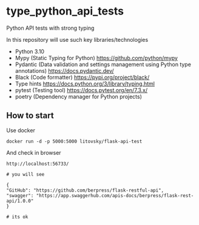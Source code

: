 # type_python_api_tests
Python API tests with strong typing

In this repository will use such key libraries/technologies

* Python 3.10
* Mypy (Static Typing for Python) https://github.com/python/mypy
* Pydantic (Data validation and settings management using Python type annotations) https://docs.pydantic.dev/
* Black (Code formatter) https://pypi.org/project/black/
* Type hints https://docs.python.org/3/library/typing.html
* pytest (Testing tool) https://docs.pytest.org/en/7.3.x/
* poetry (Dependency manager for Python projects)

## How to start

Use docker
```
docker run -d -p 5000:5000 litovsky/flask-api-test
```
And check in browser

```
http://localhost:56733/

# you will see

{
"GitHub": "https://github.com/berpress/flask-restful-api",
"swagger": "https://app.swaggerhub.com/apis-docs/berpress/flask-rest-api/1.0.0"
}

# its ok
```
